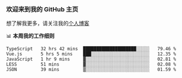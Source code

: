 ### 欢迎来到我的 GitHub 主页

想了解我更多，请关注我的[个人博客](https://leoku.top)


📊 **本周我的工作细则**
<!--START_SECTION:waka-->
```text
TypeScript   32 hrs 42 mins  ████████████████████░░░░░   79.46 % 
Vue.js       5 hrs 5 mins    ███░░░░░░░░░░░░░░░░░░░░░░   12.35 % 
JavaScript   1 hr 9 mins     ▓░░░░░░░░░░░░░░░░░░░░░░░░   02.81 % 
LESS         51 mins         ▓░░░░░░░░░░░░░░░░░░░░░░░░   02.08 % 
JSON         39 mins         ▒░░░░░░░░░░░░░░░░░░░░░░░░   01.59 % 
```
<!--END_SECTION:waka-->
